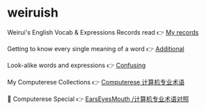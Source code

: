 # weiruish
Weirui's English Vocab & Expressions Records
read 👉 [My records](https://github.com/weirui-kong/weiruish/blob/main/main.md)

Getting to know every single meaning of a word 👉 [Additional](https://github.com/weirui-kong/weiruish/blob/main/additional.md)

Look-alike words and expressions 👉 [Confusing](https://github.com/weirui-kong/weiruish/blob/main/confusing.md)

My Computerese Collections 👉 [Computerese 计算机专业术语](https://github.com/weirui-kong/weiruish/blob/main/computerese.md)


🌟 Computerese Special 👉 [EarsEyesMouth /计算机专业术语对照](https://github.com/EarsEyesMouth/computerese-cross-references/blob/master/README.md)